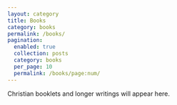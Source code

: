 ```yaml
---
layout: category
title: Books
category: books
permalink: /books/
pagination:
  enabled: true
  collection: posts
  category: books
  per_page: 10
  permalink: /books/page:num/
---
```


Christian booklets and longer writings will appear here.
